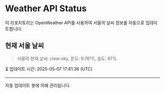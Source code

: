 
# Weather API Status

이 리포지토리는 OpenWeather API를 사용하여 서울의 날씨 정보를 자동으로 업데이트합니다.

## 현재 서울 날씨
> 서울의 현재 날씨: clear sky, 온도: 9.76°C, 습도: 87%

⏳ 업데이트 시간: 2025-05-07 17:41:36 (UTC)

---
자동 업데이트 봇에 의해 관리됩니다.
